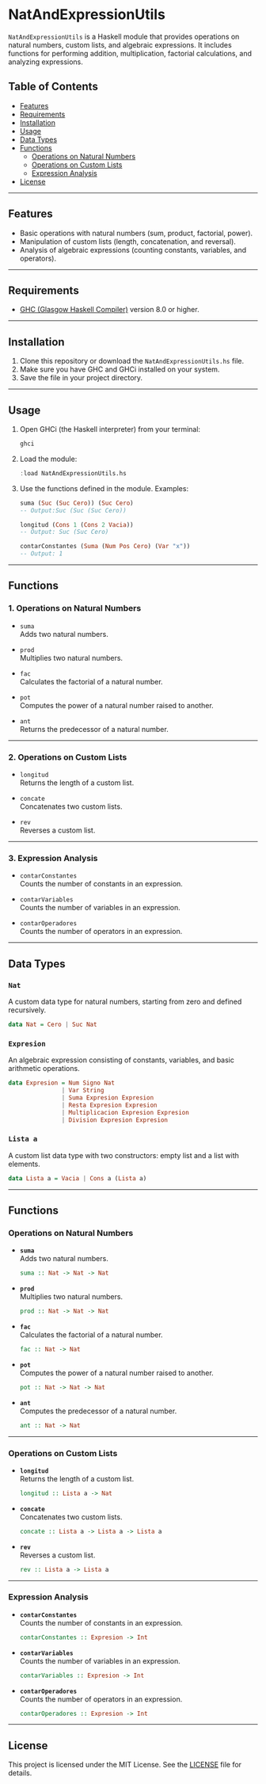 
# NatAndExpressionUtils

`NatAndExpressionUtils` is a Haskell module that provides operations on natural numbers, custom lists, and algebraic expressions. It includes functions for performing addition, multiplication, factorial calculations, and analyzing expressions.

## Table of Contents

- [Features](#features)
- [Requirements](#requirements)
- [Installation](#installation)
- [Usage](#usage)
- [Data Types](#data-types)
- [Functions](#functions)
   - [Operations on Natural Numbers](#operations-on-natural-numbers)
   - [Operations on Custom Lists](#operations-on-custom-lists)
   - [Expression Analysis](#expression-analysis)
- [License](#license)

---

## Features

- Basic operations with natural numbers (sum, product, factorial, power).
- Manipulation of custom lists (length, concatenation, and reversal).
- Analysis of algebraic expressions (counting constants, variables, and operators).

---

## Requirements

- [GHC (Glasgow Haskell Compiler)](https://www.haskell.org/ghc/) version 8.0 or higher.

---

## Installation

1. Clone this repository or download the `NatAndExpressionUtils.hs` file.
2. Make sure you have GHC and GHCi installed on your system.
3. Save the file in your project directory.

---

## Usage

1. Open GHCi (the Haskell interpreter) from your terminal:
   ```bash
   ghci
   ```

2. Load the module:
   ```haskell
   :load NatAndExpressionUtils.hs
   ```

3. Use the functions defined in the module. Examples:

   ```haskell
   suma (Suc (Suc Cero)) (Suc Cero)
   -- Output:Suc (Suc (Suc Cero))

   longitud (Cons 1 (Cons 2 Vacia))
   -- Output: Suc (Suc Cero)
   
   contarConstantes (Suma (Num Pos Cero) (Var "x"))
   -- Output: 1
   ```

---

## Functions

### 1. **Operations on Natural Numbers**
- `suma`  
  Adds two natural numbers.

- `prod`  
  Multiplies two natural numbers.

- `fac`  
  Calculates the factorial of a natural number.

- `pot`  
  Computes the power of a natural number raised to another.

- `ant`  
  Returns the predecessor of a natural number.

---

### 2. **Operations on Custom Lists**
- `longitud`  
  Returns the length of a custom list.

- `concate`  
  Concatenates two custom lists.

- `rev`  
  Reverses a custom list.

---

### 3. **Expression Analysis**
- `contarConstantes`  
  Counts the number of constants in an expression.

- `contarVariables`  
  Counts the number of variables in an expression.

- `contarOperadores`  
  Counts the number of operators in an expression.

---

## Data Types

### `Nat`  
A custom data type for natural numbers, starting from zero and defined recursively.
```haskell
data Nat = Cero | Suc Nat
```

### `Expresion`  
An algebraic expression consisting of constants, variables, and basic arithmetic operations.
```haskell
data Expresion = Num Signo Nat  
               | Var String
               | Suma Expresion Expresion
               | Resta Expresion Expresion
               | Multiplicacion Expresion Expresion
               | Division Expresion Expresion
```

### `Lista a`  
A custom list data type with two constructors: empty list and a list with elements.
```haskell
data Lista a = Vacia | Cons a (Lista a)
```

---

## Functions

### Operations on Natural Numbers

- **`suma`**  
  Adds two natural numbers.
  ```haskell
  suma :: Nat -> Nat -> Nat
  ```

- **`prod`**  
  Multiplies two natural numbers.
  ```haskell
  prod :: Nat -> Nat -> Nat
  ```

- **`fac`**  
  Calculates the factorial of a natural number.
  ```haskell
  fac :: Nat -> Nat
  ```

- **`pot`**  
  Computes the power of a natural number raised to another.
  ```haskell
  pot :: Nat -> Nat -> Nat
  ```

- **`ant`**  
  Computes the predecessor of a natural number.
  ```haskell
  ant :: Nat -> Nat
  ```

---

### Operations on Custom Lists

- **`longitud`**  
  Returns the length of a custom list.
  ```haskell
  longitud :: Lista a -> Nat
  ```

- **`concate`**  
  Concatenates two custom lists.
  ```haskell
  concate :: Lista a -> Lista a -> Lista a
  ```

- **`rev`**  
  Reverses a custom list.
  ```haskell
  rev :: Lista a -> Lista a
  ```

---

### Expression Analysis

- **`contarConstantes`**  
  Counts the number of constants in an expression.
  ```haskell
  contarConstantes :: Expresion -> Int
  ```

- **`contarVariables`**  
  Counts the number of variables in an expression.
  ```haskell
  contarVariables :: Expresion -> Int
  ```

- **`contarOperadores`**  
  Counts the number of operators in an expression.
  ```haskell
  contarOperadores :: Expresion -> Int
  ```

---

## License

This project is licensed under the MIT License. See the [LICENSE](LICENSE) file for details.

